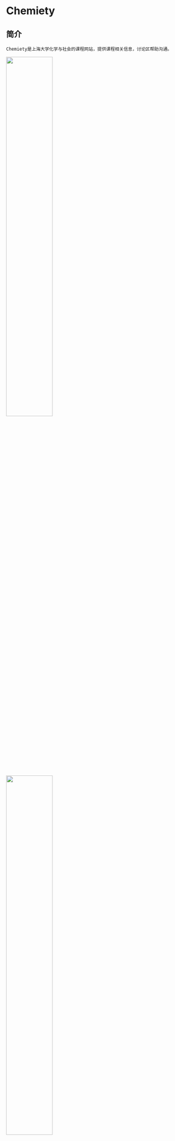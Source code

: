 # Chemiety

## 简介
    Chemiety是上海大学化学与社会的课程网站，提供课程相关信息，讨论区帮助沟通。

<div style="width:100%">
<img src="https://ws3.sinaimg.cn/large/006tNbRwly1fxgrnb5ohjj31i80u0wue.jpg" width="50%">

<img src="https://ws4.sinaimg.cn/large/006tNbRwly1fxgsihnqzcj31ir0u0dp0.jpg" width="50%">
</div>

<div style="width:100%">

<img src="https://ws4.sinaimg.cn/large/006tNbRwgy1fxgtc3vezkj30u01szjxv.jpg" style="width:33%;">



<img src="https://ws4.sinaimg.cn/large/006tNbRwgy1fxgtibz926j30u01sztfr.jpg" style="width:33%;">

<img src="https://ws4.sinaimg.cn/large/006tNbRwgy1fxgtiml6luj30u01sz4qp.jpg" style="width:33%;">
</div>
## 技术栈

### 后端
    SpringBoot，MySQL

### 前端
    VueJS，QuasarFramework

## 目标

* 帮助展示课程相关信息
* 提供教师上传资料和讨论区，解决信息交流，发布，查询，公告的问题

## 功能

- [x] 查看课程简介、课程大纲、课程公告、评分标准、教师队伍等信息
- [x] 教师上传资料下载
- [x] 教师推荐阅读材料页面
- [x] 成果PPT展示页讨论区主题发布评论
- [ ] 课程考试

## 如何拉起前端

node v8以上

然后只需
```shell
git clone git@github.com:shuopensourcecommunity/Chemiety.git
cd Chemiety/frontend
yarn install
yarn run dev
```
前端就成功拉起了，会自动打开浏览器，并启用 auto reload。

## 如何拉起后端

首先，需要安装并且启动MySQL

然后配置好数据库相关连接

